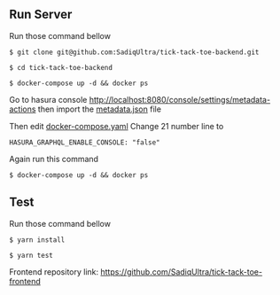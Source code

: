 ## Run Server 
Run those command bellow

`$ git clone git@github.com:SadiqUltra/tick-tack-toe-backend.git`

`$ cd tick-tack-toe-backend`

`$ docker-compose up -d && docker ps`

Go to hasura console [http://localhost:8080/console/settings/metadata-actions](http://localhost:8080/console/settings/metadata-actions)
then import the [metadata.json](metadata.json) file

Then edit [docker-compose.yaml](docker-compose.yaml)
Change 21 number line to 

`HASURA_GRAPHQL_ENABLE_CONSOLE: "false"`

Again run this command

`$ docker-compose up -d && docker ps`

## Test
Run those command bellow

`$ yarn install`

`$ yarn test`



Frontend repository link: 
https://github.com/SadiqUltra/tick-tack-toe-frontend
